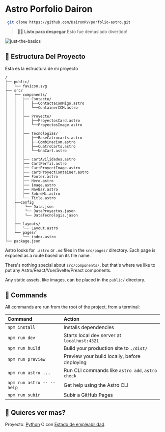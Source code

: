 # Astro Porfolio Dairon

```sh
 git clone https://github.com/DaironRV/porfolio-astro.git
```



> 🧑‍🚀 **Listo para despegar** Esto fue demasiado divertido!

![just-the-basics](https://media.discordapp.net/attachments/1112216671227215965/1232458133256011878/image.png?ex=66298794&is=66283614&hm=1bfca476f59fec3bb29101f334cf36f15baa6ca372b170679919a91f0bbaac34&=&format=webp&quality=lossless&width=1139&height=559)

## 🚀 Estructura Del Proyecto

Esta es la estructura de mi proyecto

```text
/
├── public/
│   └── favicon.svg
├── src/
│   ├── components/
│   │   ├── Contacto/
│   │   │   ├──ContactaConMigo.astro
│   │   │   └──ContainerCCM.astro
│   │   │
│   │   ├── Proyecto/
│   │   │   ├──ProyectosCard.astro
│   │   │   └──ProyectosImage.astro
│   │   │
│   │   ├── Tecnologias/
│   │   │   ├──BaseCatrocarts.astro
│   │   │   ├──Combinacion.astro
│   │   │   ├──CuatroCarts.astro
│   │   │   └──UnaCart.astro
│   │   │
│   │   ├── cartAvilidades.astro
│   │   ├── CartPerfil.astro
│   │   ├── CartProyectImage.astro
│   │   ├── cartProyectContainer.astro
│   │   ├── Footer.astro
│   │   ├── Hero.astro
│   │   ├── Image.astro
│   │   ├── NavBar.astro
│   │   ├── SobreMi.astro
│   │   └── Title.astro
│   ├──config
│   │    └── Data.json
│   │    └── DataProyectos.jason
│   │    └── DataTecnologis.jason
│   │
│   ├── layouts/
│   │   └── Layout.astro
│   └── pages/
│       └── index.astro
└── package.json
```

Astro looks for `.astro` or `.md` files in the `src/pages/` directory. Each page is exposed as a route based on its file name.

There's nothing special about `src/components/`, but that's where we like to put any Astro/React/Vue/Svelte/Preact components.

Any static assets, like images, can be placed in the `public/` directory.

## 🧞 Commands

All commands are run from the root of the project, from a terminal:

| Command                   | Action                                           |
| :------------------------ | :----------------------------------------------- |
| `npm install`             | Installs dependencies                            |
| `npm run dev`             | Starts local dev server at `localhost:4321`      |
| `npm run build`           | Build your production site to `./dist/`          |
| `npm run preview`         | Preview your build locally, before deploying     |
| `npm run astro ...`       | Run CLI commands like `astro add`, `astro check` |
| `npm run astro -- --help` | Get help using the Astro CLI                     |
| `npm run subir`           | Subir a GitHub Pages                             |

## 👀 Quieres ver mas?

Proyecto: [Python](https://github.com/DaironRV/contador-monedas-camara.git) O con [Estado de empleabilidad](https://github.com/programateacademy/c9-interno-empleabilidad.git).
